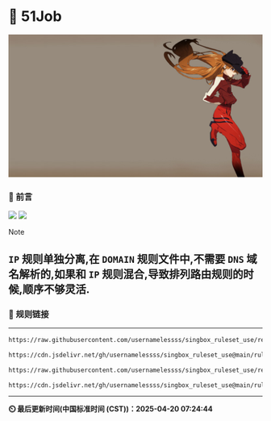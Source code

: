 
# 🧸 51Job
![](https://raw.githubusercontent.com/usernamelessss/picture-bed/main/images/202504042256831.jpg)
### 📣 前言
![](https://shields.io/badge/-移除重复规则-ff69b4) ![](https://shields.io/badge/-IP&nbsp;规则单独存放不与&nbsp;DOMAIN&nbsp;等混合-green)
> [!NOTE]
**`IP` 规则单独分离,在 `DOMAIN` 规则文件中,不需要 `DNS` 域名解析的,如果和 `IP` 规则混合,导致排列路由规则的时候,顺序不够灵活.**
---

###  🔗 规则链接
---

```url
https://raw.githubusercontent.com/usernamelessss/singbox_ruleset_use/refs/heads/main/rule/51Job/51Job_No_IP.json
```

```url
https://cdn.jsdelivr.net/gh/usernamelessss/singbox_ruleset_use@main/rule/51Job/51Job_No_IP.json
```

```url
https://raw.githubusercontent.com/usernamelessss/singbox_ruleset_use/refs/heads/main/rule/51Job/51Job_No_IP.srs
```

```url
https://cdn.jsdelivr.net/gh/usernamelessss/singbox_ruleset_use@main/rule/51Job/51Job_No_IP.srs
```

---
**⏲️ 最后更新时间(中国标准时间 (CST))：2025-04-20 07:24:44**
